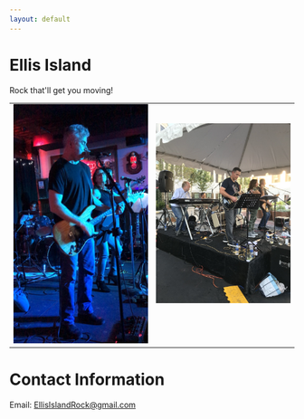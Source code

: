 ```yaml
---
layout: default
---
```


# Ellis Island
Rock that'll get you moving!

<table width="100%">
  <tr style="vertical-align: top;">
    <td with="50%" style="align: top; text-align: left;">
      <img src="images/tim_and_jeannine_seagrape.jpg" width="330"
           alt="Tim and Jeannine at the Seagrape"/>
    </td>
    <td with="50%" style="align: top; text-align: center;">
      <br/><br/>
      <img src="images/taste_of_fairfield.jpg" width="330"
           alt="A Taste of Fairfield"/>
    </td>
  </tr>
</table>

# Contact Information

Email: [EllisIslandRock@gmail.com](mailto:EllisIslandRock@gmail.com)
